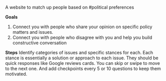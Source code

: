A website to match up people based on #political preferences 

**Goals**
1. Connect you with people who share your opinion on specific policy matters and issues.
2. Connect you with people who disagree with you and help you build constructive conversation

**Steps**
Identify categories of issues and specific stances for each. Each stance is essentially a solution or approach to each issue.  They should be quick responses like Google reviews cards.  You can skip or swipe to move to the next one.  And add checkpoints every 5 or 10 questions to keep them motivated.

